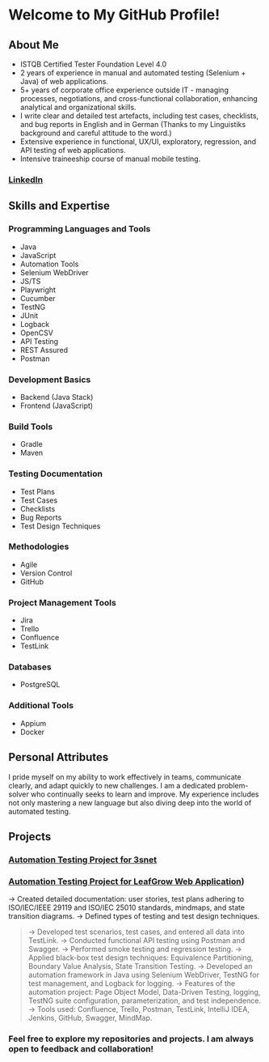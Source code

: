 # Welcome to My GitHub Profile!
## About Me
- ISTQB Certified Tester Foundation Level 4.0
- 2 years of experience in manual and automated testing (Selenium + Java) of web applications.
- 5+ years of corporate office experience outside IT - managing processes, negotiations, and cross-functional collaboration, enhancing analytical and organizational skills.
- I write clear and detailed test artefacts, including test cases, checklists, and bug reports in English and in German (Thanks to my Linguistiks background and careful attitude to the word.)
- Extensive experience in functional, UX/UI, exploratory, regression, and API testing of web applications.
- Intensive traineeship course of manual mobile testing.
### [LinkedIn](https://www.linkedin.com/in/evgeniya-turtschina/)

## Skills and Expertise
### Programming Languages and Tools                                                
- Java
- JavaScript                                  
- Automation Tools
- Selenium WebDriver
- JS/TS
- Playwright                        
- Cucumber
- TestNG                                     
- JUnit
- Logback                                     
- OpenCSV
- API Testing                                 
- REST Assured
- Postman                                     
### Development Basics   
- Backend (Java Stack)
- Frontend (JavaScript)    
### Build Tools 
- Gradle
- Maven
### Testing Documentation
- Test Plans
- Test Cases
- Checklists
- Bug Reports
- Test Design Techniques
### Methodologies
- Agile
- Version Control
- GitHub
### Project Management Tools                                             
- Jira
- Trello                                      
- Confluence
- TestLink
### Databases
- PostgreSQL
### Additional Tools
- Appium
- Docker
## Personal Attributes
I pride myself on my ability to work effectively in teams, communicate clearly, and adapt quickly to new challenges. I am a dedicated problem-solver who continually seeks to learn and improve. My experience includes not only mastering a new language but also diving deep into the world of automated testing.

## Projects
### [Automation Testing Project for 3snet](https://github.com/EvaTurtschin/3snetCO_QA_Automation_Framework.git)

### [Automation Testing Project for LeafGrow Web Application](https://github.com/EvaTurtschin/LeafGrow_QA_TestingProject.git))
-> Created detailed documentation: user stories, test plans adhering to ISO/IEC/IEEE 29119 and ISO/IEC 25010 standards, mindmaps, and state transition diagrams.
-> Defined types of testing and test design techniques.
> -> Developed test scenarios, test cases, and entered all data into TestLink.
> -> Conducted functional API testing using Postman and Swagger.
> -> Performed smoke testing and regression testing.
> -> Applied black-box test design techniques: Equivalence Partitioning, Boundary Value Analysis, State Transition Testing.
> -> Developed an automation framework in Java using Selenium WebDriver, TestNG for test management, and Logback for logging.
> -> Features of the automation project: Page Object Model, Data-Driven Testing, logging, TestNG suite configuration, parameterization, and test independence.
> -> Tools used: Confluence, Trello, Postman, TestLink, IntelliJ IDEA, Jenkins, GitHub, Swagger, MindMap.
### Feel free to explore my repositories and projects. I am always open to feedback and collaboration!
